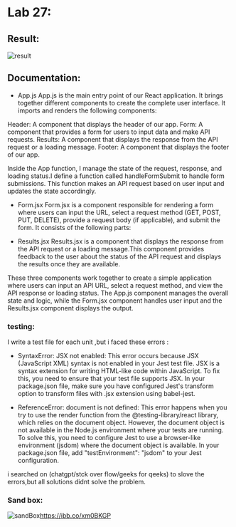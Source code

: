 # Lab 27:

## Result:
![result](https://i.ibb.co/ZVRs6Gm/Untitled.png)

## Documentation:
* App.js
App.js is the main entry point of our React application. It brings together different components to create the complete user interface. It imports and renders the following components:

Header: A component that displays the header of our app.
Form: A component that provides a form for users to input data and make API requests.
Results: A component that displays the response from the API request or a loading message.
Footer: A component that displays the footer of our app.

Inside the App function, I manage the state of the request, response, and loading status.I define a function called handleFormSubmit to handle form submissions. This function makes an API request based on user input and updates the state accordingly.

* Form.jsx
Form.jsx is a component responsible for rendering a form where users can input the URL, select a request method (GET, POST, PUT, DELETE), provide a request body (if applicable), and submit the form. It consists of the following parts:

* Results.jsx
Results.jsx is a component that displays the response from the API request or a loading message.This component provides feedback to the user about the status of the API request and displays the results once they are available.

These three components work together to create a simple application where users can input an API URL, select a request method, and view the API response or loading status. The App.js component manages the overall state and logic, while the Form.jsx component handles user input and the Results.jsx component displays the output.

### testing:
I write a test file for each unit ,but i faced these errors :

- SyntaxError: JSX not enabled: This error occurs because JSX (JavaScript XML) syntax is not enabled in your Jest test file. JSX is a syntax extension for writing HTML-like code within JavaScript. To fix this, you need to ensure that your test file supports JSX. In your package.json file, make sure you have configured Jest's transform option to transform files with .jsx extension using babel-jest.

- ReferenceError: document is not defined: This error happens when you try to use the render function from the @testing-library/react library, which relies on the document object. However, the document object is not available in the Node.js environment where your tests are running. To solve this, you need to configure Jest to use a browser-like environment (jsdom) where the document object is available. In your package.json file, add "testEnvironment": "jsdom" to your Jest configuration.

i searched on (chatgpt/stck over flow/geeks for qeeks) to slove the errors,but all solutions didnt solve the problem.

### Sand box:
![sandBox](https://ibb.co/xm0BKGP)https://ibb.co/xm0BKGP

